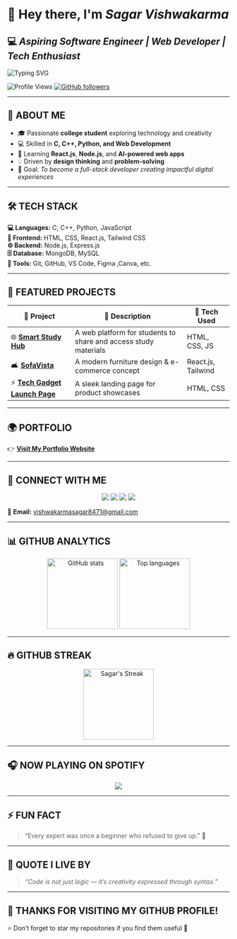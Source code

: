 # 👋 **Hey there, I'm _Sagar Vishwakarma_**  
## 💻 *Aspiring Software Engineer | Web Developer | Tech Enthusiast*

![Typing SVG](https://readme-typing-svg.herokuapp.com?font=Fira+Code&weight=600&size=24&pause=1000&color=00F7FF&center=true&vCenter=true&width=600&lines=👋+Hey%2C+I'm+Sagar+Vishwakarma!;💻+Aspiring+Software+Engineer;🌐+Web+Developer+%7C+Tech+Enthusiast;🚀+Passionate+about+Innovation+and+Design)

![Profile Views](https://komarev.com/ghpvc/?username=Aj1900sagar&label=Profile%20views&color=0e75b6&style=flat)
[![GitHub followers](https://img.shields.io/github/followers/Aj1900sagar?label=Followers&style=social)](https://github.com/Aj1900sagar)

---

## 🌟 **ABOUT ME**
- 🎓 Passionate **college student** exploring technology and creativity  
- 💻 Skilled in **C, C++, Python, and Web Development**  
- 🌱 Learning **React.js**, **Node.js**, and **AI-powered web apps**  
- 💡 Driven by **design thinking** and **problem-solving**  
- 🎯 Goal: *To become a full-stack developer creating impactful digital experiences*  

---

## 🛠️ **TECH STACK**
**💻 Languages:** C, C++, Python, JavaScript  
**🎨 Frontend:** HTML, CSS, React.js, Tailwind CSS  
**⚙️ Backend:** Node.js, Express.js  
**🗄️ Database:** MongoDB, MySQL  
**🧰 Tools:** Git, GitHub, VS Code, Figma ,Canva, etc.

---

## 🚀 **FEATURED PROJECTS**
| 🌟 **Project** | 📖 **Description** | 🧩 **Tech Used** |
|----------------|--------------------|------------------|
| 🌐 [**Smart Study Hub**](http://127.0.0.1:5500/) | A web platform for students to share and access study materials | HTML, CSS, JS |
| 🛋️ [**SofaVista**](#) | A modern furniture design & e-commerce concept | React.js, Tailwind |
| ⚡ [**Tech Gadget Launch Page**](http://127.0.0.1:3000/index.html) | A sleek landing page for product showcases | HTML, CSS |

---

## 🌍 **PORTFOLIO**
👉 [**Visit My Portfolio Website**](http://127.0.0.1:3000/index.html?serverWindowId=d09a3a2a-500c-4b76-a6d9-ef160b2979eb)   

---

## 🔗 **CONNECT WITH ME**
<p align="center">
<a href="https://www.linkedin.com/in/sagar-vishwakarma1900/" target="_blank"><img src="https://img.shields.io/badge/LinkedIn-%230077B5.svg?&style=for-the-badge&logo=linkedin&logoColor=white"/></a>
<a href="https://github.com/Aj1900sagar" target="_blank"><img src="https://img.shields.io/badge/GitHub-%23181717.svg?&style=for-the-badge&logo=github&logoColor=white"/></a>
<a href="https://instagram.com/aj1900_sagar" target="_blank"><img src="https://img.shields.io/badge/Instagram-%23E4405F.svg?&style=for-the-badge&logo=instagram&logoColor=white"/></a>
<a href="https://www.youtube.com/@MrAJSagar" target="_blank"><img src="https://img.shields.io/badge/YouTube-%23FF0000.svg?&style=for-the-badge&logo=youtube&logoColor=white"/></a>
</p>

📩 **Email:** [vishwakarmasagar8471@gmail.com](mailto:vishwakarmasagar8471@gmail.com)

---

## 📊 **GITHUB ANALYTICS**
<p align="center">
  <img src="https://github-readme-stats.vercel.app/api?username=Aj1900sagar&show_icons=true&theme=radical" alt="GitHub stats" height="160"/>
  <img src="https://github-readme-stats.vercel.app/api/top-langs/?username=Aj1900sagar&layout=compact&theme=radical" alt="Top languages" height="160"/>
</p>

---

## 🔥 **GITHUB STREAK**
<p align="center">
  <img src="https://github-readme-streak-stats.herokuapp.com/?user=Aj1900sagar&theme=radical" alt="Sagar's Streak" height="160"/>
</p>

---

## 🎧 **NOW PLAYING ON SPOTIFY**
<p align="center">
  <a href="https://open.spotify.com" target="_blank">
    <img src="https://appfairness.org/wp-content/uploads/2020/09/logo-spotify.png">
  </a>
</p>
 

---

## ⚡ **FUN FACT**
> “Every expert was once a beginner who refused to give up.” 💪  

---

## 💬 **QUOTE I LIVE BY**
> *“Code is not just logic — it’s creativity expressed through syntax.”*  

---

## 🎯 **THANKS FOR VISITING MY GITHUB PROFILE!**  
⭐ Don’t forget to star my repositories if you find them useful 💫  
